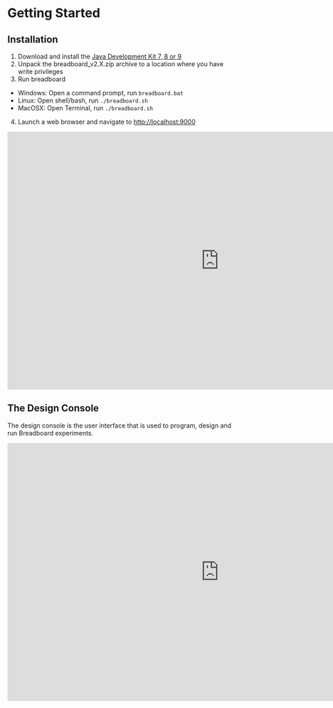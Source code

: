 # Getting Started

## Installation
1. Download and install the [Java Development Kit 7, 8 or 9](http://www.oracle.com/technetwork/java/javase/downloads/jdk8-downloads-2133151.html)
2. Unpack the breadboard_v2.X.zip archive to a location where you have write privileges
3. Run breadboard
  * Windows: Open a command prompt, run ```breadboard.bat```
  * Linux: Open shell/bash, run ```./breadboard.sh```
  * MacOSX: Open Terminal, run ```./breadboard.sh```
4. Launch a web browser and navigate to [http://localhost:9000](http://localhost:9000)


<iframe class="youtube" width="950" height="580" src="https://www.youtube.com/embed/rZTlROeZn_w" title="YouTube video player" frameborder="0" allow="accelerometer; autoplay; clipboard-write; encrypted-media; gyroscope; picture-in-picture" allowfullscreen></iframe>


## The Design Console
The design console is the user interface that is used to program, design and
run Breadboard experiments.

<iframe class="youtube" width="950" height="580" src="https://www.youtube.com/embed/ihMFqfL8HW0" title="YouTube video player" frameborder="0" allow="accelerometer; autoplay; clipboard-write; encrypted-media; gyroscope; picture-in-picture" allowfullscreen></iframe>